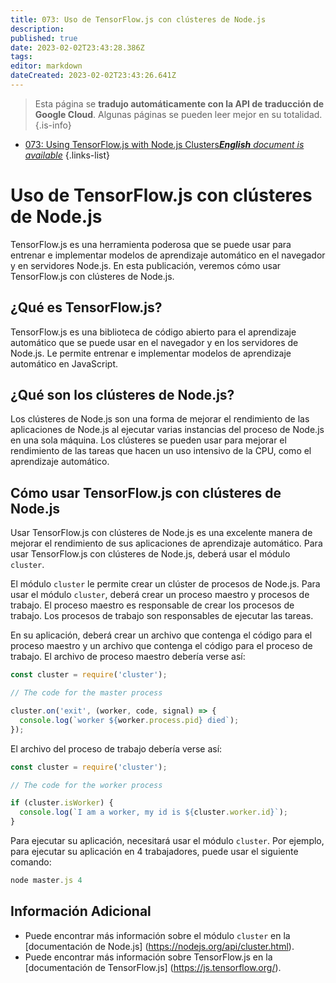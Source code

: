 ```yaml
---
title: 073: Uso de TensorFlow.js con clústeres de Node.js
description: 
published: true
date: 2023-02-02T23:43:28.386Z
tags: 
editor: markdown
dateCreated: 2023-02-02T23:43:26.641Z
---
```


> Esta página se **tradujo automáticamente con la API de traducción de Google Cloud**.
Algunas páginas se pueden leer mejor en su totalidad.{.is-info}



- [073: Using TensorFlow.js with Node.js Clusters***English** document is available*](/en/Knowledge-base/TensorFlow-js/Learning/073-using-tensorflow-js-with-node-js-clusters)
{.links-list}


# Uso de TensorFlow.js con clústeres de Node.js

TensorFlow.js es una herramienta poderosa que se puede usar para entrenar e implementar modelos de aprendizaje automático en el navegador y en servidores Node.js. En esta publicación, veremos cómo usar TensorFlow.js con clústeres de Node.js.

## ¿Qué es TensorFlow.js?

TensorFlow.js es una biblioteca de código abierto para el aprendizaje automático que se puede usar en el navegador y en los servidores de Node.js. Le permite entrenar e implementar modelos de aprendizaje automático en JavaScript.

## ¿Qué son los clústeres de Node.js?

Los clústeres de Node.js son una forma de mejorar el rendimiento de las aplicaciones de Node.js al ejecutar varias instancias del proceso de Node.js en una sola máquina. Los clústeres se pueden usar para mejorar el rendimiento de las tareas que hacen un uso intensivo de la CPU, como el aprendizaje automático.

## Cómo usar TensorFlow.js con clústeres de Node.js

Usar TensorFlow.js con clústeres de Node.js es una excelente manera de mejorar el rendimiento de sus aplicaciones de aprendizaje automático. Para usar TensorFlow.js con clústeres de Node.js, deberá usar el módulo `cluster`.

El módulo `cluster` le permite crear un clúster de procesos de Node.js. Para usar el módulo `cluster`, deberá crear un proceso maestro y procesos de trabajo. El proceso maestro es responsable de crear los procesos de trabajo. Los procesos de trabajo son responsables de ejecutar las tareas.

En su aplicación, deberá crear un archivo que contenga el código para el proceso maestro y un archivo que contenga el código para el proceso de trabajo. El archivo de proceso maestro debería verse así:

```javascript
const cluster = require('cluster');

// The code for the master process

cluster.on('exit', (worker, code, signal) => {
  console.log(`worker ${worker.process.pid} died`);
});

```

El archivo del proceso de trabajo debería verse así:

```javascript
const cluster = require('cluster');

// The code for the worker process

if (cluster.isWorker) {
  console.log(`I am a worker, my id is ${cluster.worker.id}`);
}

```

Para ejecutar su aplicación, necesitará usar el módulo `cluster`. Por ejemplo, para ejecutar su aplicación en 4 trabajadores, puede usar el siguiente comando:

```javascript
node master.js 4
```

## Información Adicional

- Puede encontrar más información sobre el módulo `cluster` en la [documentación de Node.js] (https://nodejs.org/api/cluster.html).
- Puede encontrar más información sobre TensorFlow.js en la [documentación de TensorFlow.js] (https://js.tensorflow.org/).